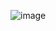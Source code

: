 ![image](https://user-images.githubusercontent.com/39644109/154100330-ee7e65da-558d-4fca-8efb-ee992afbdb97.png)
